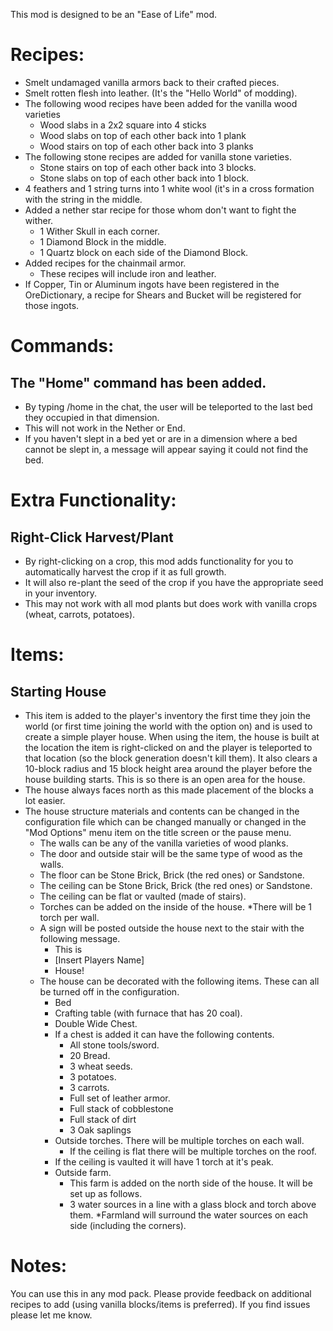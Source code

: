 This mod is designed to be an "Ease of Life" mod.

# Recipes:
* Smelt undamaged vanilla armors back to their crafted pieces.
* Smelt rotten flesh into leather. (It's the "Hello World" of modding).
* The following wood recipes have been added for the vanilla wood varieties
    * Wood slabs in a 2x2 square into 4 sticks
    * Wood slabs on top of each other back into 1 plank
    * Wood stairs on top of each other back into 3 planks
* The following stone recipes are added for vanilla stone varieties.
    * Stone stairs on top of each other back into 3 blocks.
    * Stone slabs on top of each other back into 1 block.
* 4 feathers and 1 string turns into 1 white wool (it's in a cross formation with the string in the middle.
* Added a nether star recipe for those whom don't want to fight the wither.
    * 1 Wither Skull in each corner.
    * 1 Diamond Block in the middle.
    * 1 Quartz block on each side of the Diamond Block.
* Added recipes for the chainmail armor.
	* These recipes will include iron and leather.
* If Copper, Tin or Aluminum ingots have been registered in the OreDictionary, a recipe for Shears and Bucket will be registered for those ingots.

# Commands:
## The "Home" command has been added.
* By typing /home in the chat, the user will be teleported to the last bed they occupied in that dimension.
* This will not work in the Nether or End.
* If you haven't slept in a bed yet or are in a dimension where a bed cannot be slept in, a message will appear saying it could not find the bed.
 
# Extra Functionality:
## Right-Click Harvest/Plant
* By right-clicking on a crop, this mod adds functionality for you to automatically harvest the crop if it as full growth.
* It will also re-plant the seed of the crop if you have the appropriate seed in your inventory.
* This may not work with all mod plants but does work with vanilla crops (wheat, carrots, potatoes).
 
# Items:
## Starting House
* This item is added to the player's inventory the first time they join the world (or first time joining the world with the option on) and is used to create a simple player house. When using the item, the house is built at the location the item is right-clicked on and the player is teleported to that location (so the block generation doesn't kill them). It also clears a 10-block radius and 15 block height area around the player before the house building starts. This is so there is an open area for the house.
* The house always faces north as this made placement of the blocks a lot easier.
* The house structure materials and contents can be changed in the configuration file which can be changed manually or changed in the "Mod Options" menu item on the title screen or the pause menu.
    * The walls can be any of the vanilla varieties of wood planks.
    * The door and outside stair will be the same type of wood as the walls.
    * The floor can be Stone Brick, Brick (the red ones) or Sandstone.
    * The ceiling can be Stone Brick, Brick (the red ones) or Sandstone.
    * The ceiling can be flat or vaulted (made of stairs).
    * Torches can be added on the inside of the house.
        *There will be 1 torch per wall.
	* A sign will be posted outside the house next to the stair with the following message.
		* This is
		* [Insert Players Name]
		* House!
    * The house can be decorated with the following items. These can all be turned off in the configuration.
        * Bed
        * Crafting table (with furnace that has 20 coal).
        * Double Wide Chest.
        * If a chest is added it can have the following contents.
            * All stone tools/sword.
            * 20 Bread.
            * 3 wheat seeds.
            * 3 potatoes.
            * 3 carrots.
            * Full set of leather armor.
			* Full stack of cobblestone
			* Full stack of dirt
			* 3 Oak saplings
        * Outside torches. There will be multiple torches on each wall.
            * If the ceiling is flat there will be multiple torches on the roof.
        * If the ceiling is vaulted it will have 1 torch at it's peak.
        * Outside farm.
            * This farm is added on the north side of the house. It will be set up as follows.
            * 3 water sources in a line with a glass block and torch above them.
            *Farmland will surround the water sources on each side (including the corners).
 
# Notes:
You can use this in any mod pack.
Please provide feedback on additional recipes to add (using vanilla blocks/items is preferred).
If you find issues please let me know.